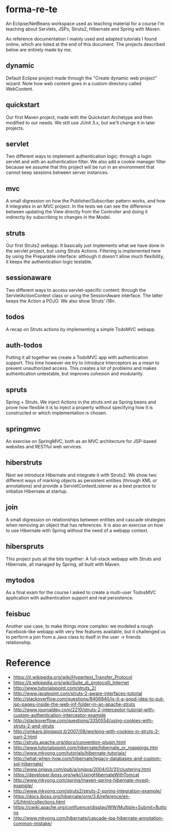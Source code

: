 # forma-re-te

An Eclipse/NetBeans workspace used as teaching material for a course I'm teaching about Servlets, JSPs, Struts2, Hibernate and Spring with Maven.

As reference documentation I mainly used and adapted tutorials I found online, which are listed at the end of this document. The projects described below are entirely made by me.

## dynamic

Default Eclipse project made through the "Create dynamic web project" wizard. Note how web content goes in a custom directory called WebContent.

## quickstart

Our first Maven project, made with the Quickstart Archetype and then modified to our needs. We still use JUnit 3.x, but we'll change it in later projects.

## servlet

Two different ways to implement authentication logic: through a login servlet and with an authentication filter. We also add a cookie manager filter because we assume that this project will be run in an environment that cannot keep sessions between server instances.

## mvc

A small digression on how the Publisher/Subscriber pattern works, and how it integrates in an MVC project. In the tests we can see the difference between updating the View directly from the Controller and doing it indirectly by subscribing to changes in the Model.

## struts

Our first Struts2 webapp. It basically just implements what we have done in the servlet project, but using Struts Actions. Filtering is implemented here by using the Preparable interface: although it doesn't allow much flexibility, it keeps the authentication logic testable.

## sessionaware

Two different ways to access servlet-specific content: through the ServletActionContext class or using the SessionAware interface. The latter keeps the Action a POJO. We also show Struts' i18n.

## todos

A recap on Struts actions by implementing a simple TodoMVC webapp.

## auth-todos

Putting it all together we create a TodoMVC app with authentication support. This time however we try to introduce Interceptors as a mean to prevent unauthorized access. This creates a lot of problems and makes authentication untestable, but improves cohesion and modularity.

## spruts

Spring + Struts. We inject Actions in the struts.xml as Spring beans and prove how flexible it is to inject a property without specifying how it is constructed or which implementation is chosen.

## springmvc

An exercise on SpringMVC, both as an MVC architecture for JSP-based websites and RESTful web services.

## hiberstruts

Next we introduce Hibernate and integrate it with Struts2. We show two different ways of marking objects as persistent entities (through XML or annotations) and provide a ServletContextListener as a best practice to initialize Hibernate at startup.

## join

A small digression on relationships between entities and cascade strategies when removing an object that has references. It is also an exercise on how to use Hibernate with Spring without the need of a webapp context.

## hiberspruts

This project puts all the bits together: A full-stack webapp with Struts and Hibernate, all managed by Spring, all built with Maven.

## mytodos

As a final exam for the course I asked to create a multi-user TodosMVC application with authentication support and real persistence.

## feisbuc

Another use case, to make things more complex: we modeled a rough Facebook-like webapp with very few features available, but it challenged us to perform a join from a Java class to itself in the user -> friends relationship.

# Reference

* https://it.wikipedia.org/wiki/Hypertext_Transfer_Protocol
* https://it.wikipedia.org/wiki/Suite_di_protocolli_Internet
* http://www.tutorialspoint.com/struts_2/
* http://www.javatpoint.com/struts-2-aware-interfaces-tutorial
* http://stackoverflow.com/questions/8406840/is-it-a-good-idea-to-put-jsp-pages-inside-the-web-inf-folder-in-an-apache-struts
* http://www.journaldev.com/2210/struts-2-interceptor-tutorial-with-custom-authentication-interceptor-example
* http://stackoverflow.com/questions/3350554/using-cookies-with-struts-2-and-struts
* http://omkarp.blogspot.it/2007/08/working-with-cookies-in-struts-2-part-2.html
* http://struts.apache.org/docs/convention-plugin.html
* http://www.tutorialspoint.com/hibernate/hibernate_or_mappings.htm
* http://www.mkyong.com/tutorials/hibernate-tutorials/
* http://what-when-how.com/hibernate/legacy-databases-and-custom-sql-hibernate/
* http://www.onjava.com/pub/a/onjava/2004/03/31/clustering.html
* https://developer.jboss.org/wiki/UsingHibernateWithTomcat
* http://www.mkyong.com/spring/maven-spring-hibernate-mysql-example/
* http://www.mkyong.com/struts2/struts-2-spring-integration-example/
* https://docs.jboss.org/hibernate/orm/3.6/reference/en-US/html/collections.html
* https://cwiki.apache.org/confluence/display/WW/Multiple+Submit+Buttons
* http://www.mkyong.com/hibernate/cascade-jpa-hibernate-annotation-common-mistake/
